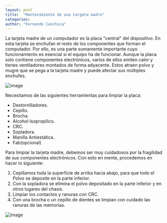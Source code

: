 ```yaml
---
layout: post
title:  "Mantenimiento de una targeta madre"
categories:  
author: "Fernando Canchica" 
---
```


La tarjeta madre de un computador es la placa "central" del dispositivo. En esta tarjeta se enchufan el resto de los componentes que forman el computador. Por ello, es una parte sumamente importante cuyo funcionamiento es esencial si el equipo ha de funcionar. Aunque la placa solo contiene componentes electrónicos, varios de ellos emiten calor y tienes ventiladores montados de forma adyacente. Estos atraen polvo y mugre que se pega a la tarjeta madre y puede afectar sus múltiples enchufes. 

![image](https://media.istockphoto.com/id/1281160662/photo/printed-circuit-motherboard-for-the-server-computer-workstation-two-processor-system-isolated.jpg?b=1&s=170667a&w=0&k=20&c=0m3jr3P0gTX6exu2y0hpWahZUI3cKGdNJ4sFpVN7qZg=)

Necesitamos de las siguientes herramientas para limpiar la placa:

- Destornilladores.
- Cepillo.
- Brocha.
- Alcohol Isopropilico.
- CRC.
- Sopladora.
- Manilla Antiestática.
- Fab(opcional)

Para limpiar la tarjeta madre, debemos ser muy cuidadosos por la fragilidad de sus componentes electrónicos. Con esto en mente, procedemos en hacer lo siguiente:

1. Cepillamos toda la superficie de arriba hacia abajo, para que todo el Polvo se deposite en la parte inferior.
2. Con la sopladora se elimina el polvo depositado en la parte inferior y en otros lugares del chasis.
3. Limpiar los contactos y ranuras con CRC.
4. Con una brocha o un cepillo de dientes se limpian con cuidado las ranuras de las memorias.

![image](https://videohive.img.customer.envatousercontent.com/files/040cab98-1163-4e71-abb4-5cc7422335cf/inline_image_preview.jpg?auto=compress%2Cformat&fit=crop&crop=top&max-h=8000&max-w=590&s=79ac90d32ebdedc279ae8346ff550c04)
